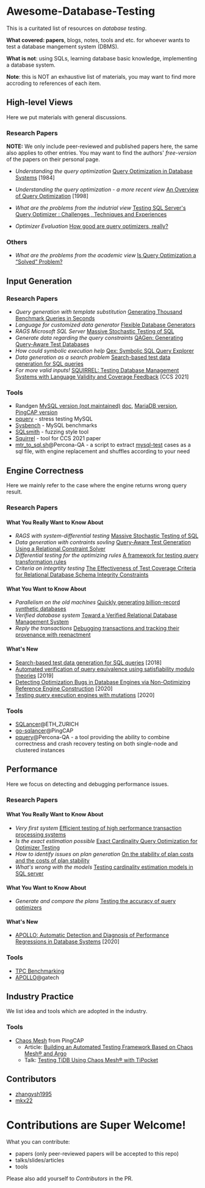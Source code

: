 # Awesome-Database-Testing
This is a curitated list of resources on *database testing*. 

**What covered: papers**, blogs, notes, tools and etc. for whoever wants to test a database mangement system (DBMS). 

**What is not**: using SQLs, learning database basic knowledge, implementing a database system.

**Note**: this is NOT an exhaustive list of materials, you may want to find more accroding to references of each item.


## High-level Views
Here we put materials with general discussions.

### Research Papers
**NOTE:** We only include peer-reviewed and published papers here, the same also applies to other entries. You may want to find the authors' *free-version* of the papers on their personal page.

*  *Understanding the query optimization*  [Query Optimization in Database Systems](https://dl.acm.org/doi/10.1145/356924.356928) [1984]
*  *Understanding the query optimization - a more recent view*  [An Overview of Query Optimization](https://www2.cs.duke.edu/courses/fall19/compsci516/Papers/chaudhuri98.pdf) [1998]
*  *What are the problems from the indutrial view*  [Testing SQL Server's Query Optimizer : Challenges , Techniques and Experiences](http://citeseerx.ist.psu.edu/viewdoc/summary?doi=10.1.1.143.3767)

*  *Optimizer Evaluation*  [How good are query optimizers, really?](https://www.vldb.org/pvldb/vol9/p204-leis.pdf)

### Others
*  *What are the problems from the academic view*  [Is Query Optimization a “Solved” Problem?](https://wp.sigmod.org/?p=1075)



## Input Generation

### Research Papers
*  *Query generation with template substitution*  [Generating Thousand Benchmark Queries in Seconds](http://linkinghub.elsevier.com/retrieve/pii/B9780120884698500917)
*  *Language for customized data generator*  [Flexible Database Generators](https://www.csd.uoc.gr/~hy460/pdf/Flexible%20Database%20Generators.pdf)
*  *RAGS Microsoft SQL Server*  [Massive Stochastic Testing of SQL](https://www.microsoft.com/en-us/research/publication/massive-stochastic-testing-of-sql/)
*  *Generate data regarding the query constraints*  [QAGen: Generating Query-Aware Test Databases](http://portal.acm.org/citation.cfm?doid=1247480.1247520)
*  *How could symbolic execution help*  [Qex: Symbolic SQL Query Explorer](http://link.springer.com/10.1007/978-3-642-17511-4_24)
*  *Data generation as a search problem*  [Search-based test data generation for SQL queries](http://dl.acm.org/citation.cfm?doid=3180155.3180202)
*  *For more valid inputs!* [SQUIRREL: Testing Database Management Systems with Language Validity and Coverage Feedback](https://arxiv.org/abs/2006.02398) [CCS 2021]

### Tools
*  Randgen [MySQL version (not maintained)](https://launchpad.net/randgen) [doc](https://github.com/RQG/RQG-Documentation/wiki/), [MariaDB version](https://github.com/MariaDB/randgen), [PingCAP version](https://github.com/pingcap/go-randgen) 
*  [pquery](https://github.com/Percona-QA/pquery) - stress testing MySQL
*  [Sysbench](https://dev.mysql.com/downloads/benchmarks.html) - MySQL benchmarks
*  [SQLsmith](https://github.com/anse1/sqlsmith) - fuzzing style tool
*  [Squirrel](https://github.com/s3team/Squirrel) - tool for CCS 2021 paper
*  [mtr_to_sql.sh](https://github.com/Percona-QA/percona-qa/blob/master/mtr_to_sql.sh)@Percona-QA - a script to extract [mysql-test](https://dev.mysql.com/doc/dev/mysql-server/latest/PAGE_MYSQL_TEST_RUN.html) cases as a sql file, with engine replacement and shuffles according to your need



## Engine Correctness
Here we mainly refer to the case where the engine returns wrong query result.

### Research Papers

#### What You Really Want to Know About
*  *RAGS with system-differential testing*  [Massive Stochastic Testing of SQL](https://www.microsoft.com/en-us/research/publication/massive-stochastic-testing-of-sql/)
*  *Data generation with contraints sovling*  [Query-Aware Test Generation Using a Relational Constraint Solver](http://ieeexplore.ieee.org/document/4639327/)
*  *Differential testing for the optimizing rules*  [A framework for testing query transformation rules](http://portal.acm.org/citation.cfm?doid=1559845.1559874)
*  *Criteria on integrtity testing*  [The Effectiveness of Test Coverage Criteria for Relational Database Schema Integrity Constraints](http://dl.acm.org/citation.cfm?doid=2852270.2818639)


#### What You Want to Know About
*  *Parallelism on the old machines*  [Quickly generating billion-record synthetic databases](http://portal.acm.org/citation.cfm?doid=191843.191886)
*  *Verified database system*  [Toward a Verified Relational Database Management System](http://portal.acm.org/citation.cfm?doid=1706299.1706329)
*  *Reply the transactions*  [Debugging transactions and tracking their provenance with reenactment]()

#### What's New
*  [Search-based test data generation for SQL queries](http://dl.acm.org/citation.cfm?doid=3180155.3180202) [2018]
*  [Automated verification of query equivalence using satisfiability modulo theories](http://dl.acm.org/citation.cfm?doid=3342263.3360343) [2019]
*  [Detecting Optimization Bugs in Database Engines via Non-Optimizing Reference Engine Construction](https://www.manuelrigger.at/preprints/NoREC.pdf
) [2020]
*  [Testing query execution engines with mutations](https://dl.acm.org/doi/10.1145/3395032.3395322) [2020]

### Tools
*  [SQLancer](https://github.com/sqlancer/sqlancer)@ETH_ZURICH
*  [go-sqlancer](https://github.com/chaos-mesh/go-sqlancer)@PingCAP
*  [pquery](https://github.com/Percona-QA/pquery)@Percona-QA - a tool providing the ability to combine correctness and crash recovery testing on both single-node and clustered instances



## Performance
Here we focus on detecting and debugging performance issues.

### Research Papers

#### What You Really Want to Know About
*  *Very first system*  [Efficient testing of high performance transaction processing systems](http://www.vldb.org/conf/1997/P595.PDF)
*  *Is the exact estimation possible*  [Exact Cardinality Query Optimization for Optimizer Testing](http://citeseerx.ist.psu.edu/viewdoc/summary?doi=10.1.1.151.6265)
*  *How to identify issues on plan generation*  [On the stability of plan costs and the costs of plan stability](http://dl.acm.org/doi/10.14778/1920841.1920983)
*  *What's wrong with the models*  [Testing cardinality estimation models in SQL server](http://dl.acm.org/citation.cfm?doid=2304510.2304526)

#### What You Want to Know About
*  *Generate and compare the plans*  [Testing the accuracy of query optimizers](http://dl.acm.org/citation.cfm?doid=2304510.2304525)

#### What's New
*  [APOLLO: Automatic Detection and Diagnosis of Performance Regressions in Database Systems](https://dl.acm.org/doi/10.14778/3357377.3357382) [2020]

### Tools
*  [TPC Benchmarking](http://www.tpc.org/)
*  [APOLLO](https://github.com/sslab-gatech/apollo)@gatech


## Industry Practice
We list idea and tools which are adopted in the industry.

### Tools
* [Chaos Mesh](https://github.com/chaos-mesh/chaos-mesh) from PingCAP
  *  Article: [Building an Automated Testing Framework Based on Chaos Mesh® and Argo](https://pingcap.com/blog/building-automated-testing-framework-based-on-chaos-mesh-and-argo)
  *  Talk: [Testing TiDB Using Chaos Mesh® with TiPocket](https://www.youtube.com/watch?v=60uCsnwNdU0)


## Contributors
*  [zhangysh1995](https://github.com/zhangysh1995)
*  [mkx22](https://github.com/mkx22)

# Contributions are Super Welcome!
What you can contribute:
*  papers (only peer-reviewed papers will be accepted to this repo)
*  talks/slides/articles
*  tools

Please also add yourself to *Contributors* in the PR.


